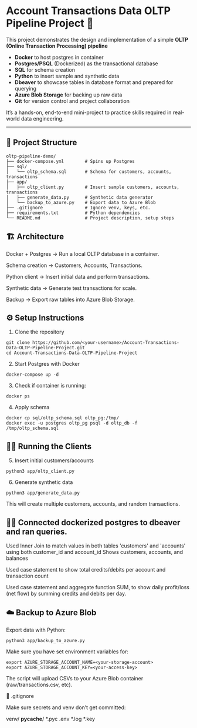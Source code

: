 # Account Transactions Data OLTP Pipeline Project 🚀

This project demonstrates the design and implementation of a simple **OLTP (Online Transaction Processing) pipeline** 

- **Docker** to host postgres in container 
- **Postgres/PSQL** (Dockerized) as the transactional database
- **SQL** for schema creation
- **Python** to insert sample and synthetic data
- **Dbeaver** to showcase tables in database format and prepared for querying
- **Azure Blob Storage** for backing up raw data
- **Git** for version control and project collaboration

It’s a hands-on, end-to-end mini-project to practice skills required in real-world data engineering.

---

## 📂 Project Structure

```text
oltp-pipeline-demo/
├── docker-compose.yml        # Spins up Postgres
├── sql/
│   └── oltp_schema.sql       # Schema for customers, accounts, transactions
├── app/
│   ├── oltp_client.py        # Insert sample customers, accounts, transactions
│   ├── generate_data.py      # Synthetic data generator
│   └── backup_to_azure.py    # Export data to Azure Blob
├── .gitignore                # Ignore venv, keys, etc.
├── requirements.txt          # Python dependencies
└── README.md                 # Project description, setup steps
```

## 🏗️ Architecture

Docker + Postgres → Run a local OLTP database in a container.

Schema creation → Customers, Accounts, Transactions.

Python client → Insert initial data and perform transactions.

Synthetic data → Generate test transactions for scale.

Backup → Export raw tables into Azure Blob Storage.


## ⚙️ Setup Instructions

1. Clone the repository
```
git clone https://github.com/<your-username>/Account-Transactions-Data-OLTP-Pipeline-Project.git
cd Account-Transactions-Data-OLTP-Pipeline-Project
```

2. Start Postgres with Docker
```
docker-compose up -d
```


3. Check if container is running:
```
docker ps
```

4. Apply schema
```
docker cp sql/oltp_schema.sql oltp_pg:/tmp/
docker exec -u postgres oltp_pg psql -d oltp_db -f /tmp/oltp_schema.sql
```

## 🧑‍💻 Running the Clients

5. Insert initial customers/accounts
```
python3 app/oltp_client.py
```



6. Generate synthetic data
```
python3 app/generate_data.py
```

This will create multiple customers, accounts, and random transactions.





## 🧑‍💻 Connected dockerized postgres to dbeaver and ran queries. 


Used Inner Join to match values in both tables 'customers' and 'accounts' using both customer_id and account_id 
Shows customers, accounts, and balances 





Used case statement to show total credits/debits per account and transaction count






Used case statement and aggregate function SUM, to show daily profit/loss (net flow) by summing credits and debits per day. 





## ☁️ Backup to Azure Blob

Export data with Python:
```
python3 app/backup_to_azure.py
```

Make sure you have set environment variables for:
```
export AZURE_STORAGE_ACCOUNT_NAME=<your-storage-account>
export AZURE_STORAGE_ACCOUNT_KEY=<your-access-key>
```

The script will upload CSVs to your Azure Blob container (raw/transactions.csv, etc).

🧹 .gitignore

Make sure secrets and venv don’t get committed:

venv/
__pycache__/
*.pyc
.env
*.log
*.key



